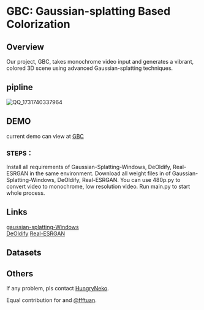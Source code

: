 # GBC: Gaussian-splatting Based Colorization  
## Overview  
Our project, GBC, takes monochrome video input and generates a vibrant, colored 3D scene using advanced Gaussian-splatting techniques.  
## pipline  
![QQ_1731740337964](https://github.com/user-attachments/assets/fd442bf5-6b2a-447b-bb85-dbccbcbaa03d)

## DEMO
current demo can view at [GBC](http://elucidator.cn/gbc-demo/)  

### STEPS：  
Install all requirements of Gaussian-Splatting-Windows, DeOldify, Real-ESRGAN in the same environment.
Download all weight files in of Gaussian-Splatting-Windows, DeOldify, Real-ESRGAN.
You can use 480p.py to convert video to monochrome, low resolution video.
Run main.py to start whole process.

## Links  
[gaussian-splatting-Windows](https://github.com/jonstephens85/gaussian-splatting-Windows)  
[DeOldify](https://github.com/jantic/DeOldify)
[Real-ESRGAN](https://github.com/xinntao/Real-ESRGAN)

## Datasets

## Others    
<!--<img src="https://github.com/HungryNeko/GBC-Gaussian-splatting-Based-Colorization/assets/160721586/abef1969-de6f-4b85-a9db-30a44ae0a872" width="100px">  -->

If any problem, pls contact [HungryNeko](https://github.com/HungryNeko).

Equal contribution for  and [@ffftuan](https://github.com/ffftuanxxx).
